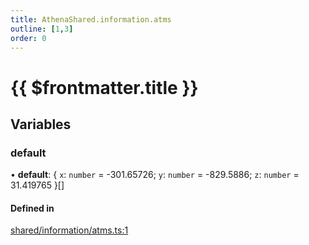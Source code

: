```yaml
---
title: AthenaShared.information.atms
outline: [1,3]
order: 0
---
```


# {{ $frontmatter.title }}


## Variables

### default

• **default**: { `x`: `number` = -301.65726; `y`: `number` = -829.5886; `z`: `number` = 31.419765 }[]

#### Defined in

[shared/information/atms.ts:1](https://github.com/Stuyk/altv-athena/blob/f69c9e6/src/core/shared/information/atms.ts#L1)
